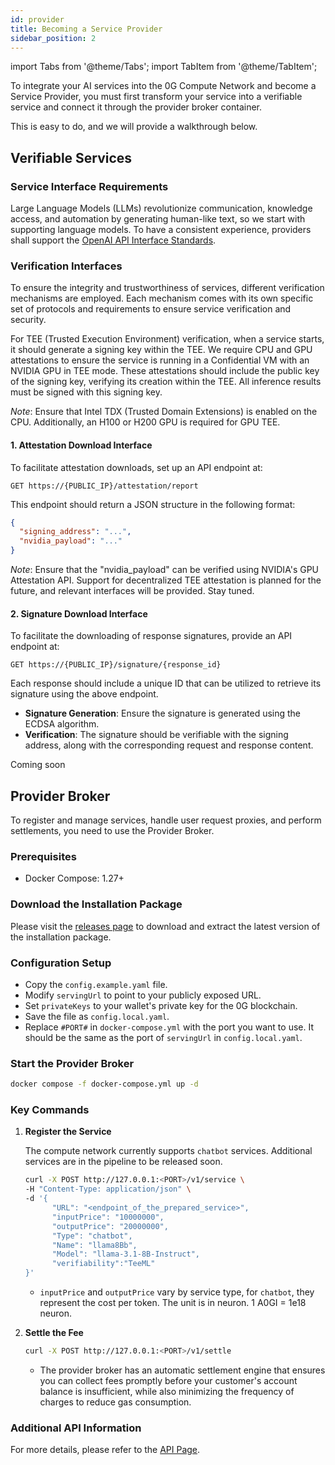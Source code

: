 ```yaml
---
id: provider
title: Becoming a Service Provider
sidebar_position: 2
---
```


import Tabs from '@theme/Tabs';
import TabItem from '@theme/TabItem';

To integrate your AI services into the 0G Compute Network and become a Service Provider, you must first transform your service into a verifiable service and connect it through the provider broker container.

This is easy to do, and we will provide a walkthrough below.

## Verifiable Services

### Service Interface Requirements

Large Language Models (LLMs) revolutionize communication, knowledge access, and automation by generating human-like text, so we start with supporting language models. To have a consistent experience, providers shall support the [OpenAI API Interface Standards](https://platform.openai.com/docs/api-reference/chat).

### Verification Interfaces

To ensure the integrity and trustworthiness of services, different verification mechanisms are employed. Each mechanism comes with its own specific set of protocols and requirements to ensure service verification and security.

<Tabs>
<TabItem value="TEEML" label="TEEML" default>

For TEE (Trusted Execution Environment) verification, when a service starts, it should generate a signing key within the TEE. We require CPU and GPU attestations to ensure the service is running in a Confidential VM with an NVIDIA GPU in TEE mode. These attestations should include the public key of the signing key, verifying its creation within the TEE. All inference results must be signed with this signing key.

_Note_: Ensure that Intel TDX (Trusted Domain Extensions) is enabled on the CPU. Additionally, an H100 or H200 GPU is required for GPU TEE.

#### 1. Attestation Download Interface

To facilitate attestation downloads, set up an API endpoint at:

```
GET https://{PUBLIC_IP}/attestation/report
```

This endpoint should return a JSON structure in the following format:

```json
{
  "signing_address": "...",
  "nvidia_payload": "..."
}
```

_Note_: Ensure that the "nvidia_payload" can be verified using NVIDIA's GPU Attestation API. Support for decentralized TEE attestation is planned for the future, and relevant interfaces will be provided. Stay tuned.

#### 2. Signature Download Interface

To facilitate the downloading of response signatures, provide an API endpoint at:

```
GET https://{PUBLIC_IP}/signature/{response_id}
```

Each response should include a unique ID that can be utilized to retrieve its signature using the above endpoint.

- **Signature Generation**: Ensure the signature is generated using the ECDSA algorithm.
- **Verification**: The signature should be verifiable with the signing address, along with the corresponding request and response content.

</TabItem>

<TabItem value="OPML_ZKML_and_others" label="OPML, ZKML, and others">
Coming soon
</TabItem>

</Tabs>

## Provider Broker

To register and manage services, handle user request proxies, and perform settlements, you need to use the Provider Broker.

### Prerequisites

- Docker Compose: 1.27+

### Download the Installation Package

Please visit the [releases page](https://github.com/0glabs/0g-serving-broker/releases) to download and extract the latest version of the installation package.

### Configuration Setup

- Copy the `config.example.yaml` file.
- Modify `servingUrl` to point to your publicly exposed URL.
- Set `privateKeys` to your wallet's private key for the 0G blockchain.
- Save the file as `config.local.yaml`.
- Replace `#PORT#` in `docker-compose.yml` with the port you want to use. It should be the same as the port of `servingUrl` in `config.local.yaml`.

### Start the Provider Broker

```bash
docker compose -f docker-compose.yml up -d
```

### Key Commands

1. **Register the Service**

   The compute network currently supports `chatbot` services. Additional services are in the pipeline to be released soon.

   ```bash
   curl -X POST http://127.0.0.1:<PORT>/v1/service \
   -H "Content-Type: application/json" \
   -d '{
         "URL": "<endpoint_of_the_prepared_service>",
         "inputPrice": "10000000",
         "outputPrice": "20000000",
         "Type": "chatbot",
         "Name": "llama8Bb",
         "Model": "llama-3.1-8B-Instruct",
         "verifiability":"TeeML"
   }'
   ```

   - `inputPrice` and `outputPrice` vary by service type, for `chatbot`, they represent the cost per token. The unit is in neuron. 1 A0GI = 1e18 neuron.

2. **Settle the Fee**

   ```bash
   curl -X POST http://127.0.0.1:<PORT>/v1/settle
   ```

   - The provider broker has an automatic settlement engine that ensures you can collect fees promptly before your customer's account balance is insufficient, while also minimizing the frequency of charges to reduce gas consumption.

### Additional API Information

For more details, please refer to the <a href="/html/compute-network-provider-api.html" target="_blank" rel="noopener noreferrer">API Page</a>.
